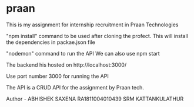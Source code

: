 # praan

This is my assignment for internship recruitment in Praan Technologies

"npm install" command to be used after cloning the profect.
This will install the dependencies in packae.json file

"nodemon" command to run the API 
We can also use npm start

The backend his hosted on http://localhost:3000/

Use port number 3000 for running the API

The API is a CRUD API for the assignment by Praan tech.

Author -  ABHISHEK SAXENA
          RA1811004010439
          SRM KATTANKULATHUR
